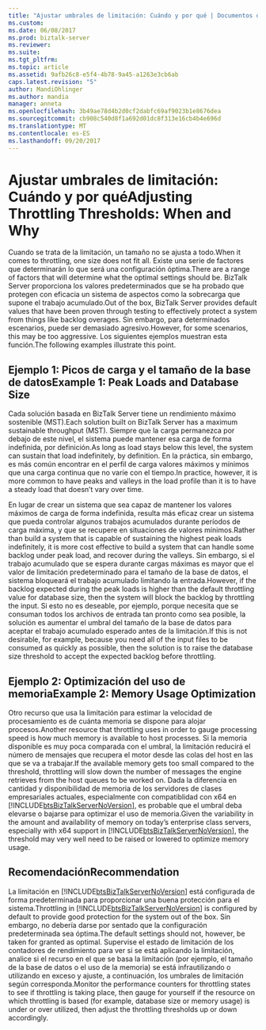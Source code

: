 ```yaml
---
title: "Ajustar umbrales de limitación: Cuándo y por qué | Documentos de Microsoft"
ms.custom: 
ms.date: 06/08/2017
ms.prod: biztalk-server
ms.reviewer: 
ms.suite: 
ms.tgt_pltfrm: 
ms.topic: article
ms.assetid: 9afb26c8-e5f4-4b78-9a45-a1263e3cb6ab
caps.latest.revision: "5"
author: MandiOhlinger
ms.author: mandia
manager: anneta
ms.openlocfilehash: 3b49ae78d4b2d0cf2dabfc69af9023b1e8676dea
ms.sourcegitcommit: cb908c540d8f1a692d01dc8f313e16cb4b4e696d
ms.translationtype: MT
ms.contentlocale: es-ES
ms.lasthandoff: 09/20/2017
---
```

# <a name="adjusting-throttling-thresholds-when-and-why"></a><span data-ttu-id="ada14-102">Ajustar umbrales de limitación: Cuándo y por qué</span><span class="sxs-lookup"><span data-stu-id="ada14-102">Adjusting Throttling Thresholds: When and Why</span></span>
<span data-ttu-id="ada14-103">Cuando se trata de la limitación, un tamaño no se ajusta a todo.</span><span class="sxs-lookup"><span data-stu-id="ada14-103">When it comes to throttling, one size does not fit all.</span></span> <span data-ttu-id="ada14-104">Existe una serie de factores que determinarán lo que será una configuración óptima.</span><span class="sxs-lookup"><span data-stu-id="ada14-104">There are a range of factors that will determine what the optimal settings should be.</span></span> <span data-ttu-id="ada14-105">BizTalk Server proporciona los valores predeterminados que se ha probado que protegen con eficacia un sistema de aspectos como la sobrecarga que supone el trabajo acumulado.</span><span class="sxs-lookup"><span data-stu-id="ada14-105">Out of the box, BizTalk Server provides default values that have been proven through testing to effectively protect a system from things like backlog overages.</span></span> <span data-ttu-id="ada14-106">Sin embargo, para determinados escenarios, puede ser demasiado agresivo.</span><span class="sxs-lookup"><span data-stu-id="ada14-106">However, for some scenarios, this may be too aggressive.</span></span> <span data-ttu-id="ada14-107">Los siguientes ejemplos muestran esta función.</span><span class="sxs-lookup"><span data-stu-id="ada14-107">The following examples illustrate this point.</span></span>  
  
## <a name="example-1-peak-loads-and-database-size"></a><span data-ttu-id="ada14-108">Ejemplo 1: Picos de carga y el tamaño de la base de datos</span><span class="sxs-lookup"><span data-stu-id="ada14-108">Example 1: Peak Loads and Database Size</span></span>  
 <span data-ttu-id="ada14-109">Cada solución basada en BizTalk Server tiene un rendimiento máximo sostenible (MST).</span><span class="sxs-lookup"><span data-stu-id="ada14-109">Each solution built on BizTalk Server has a maximum sustainable throughput (MST).</span></span> <span data-ttu-id="ada14-110">Siempre que la carga permanezca por debajo de este nivel, el sistema puede mantener esa carga de forma indefinida, por definición.</span><span class="sxs-lookup"><span data-stu-id="ada14-110">As long as load stays below this level, the system can sustain that load indefinitely, by definition.</span></span> <span data-ttu-id="ada14-111">En la práctica, sin embargo, es más común encontrar en el perfil de carga valores máximos y mínimos que una carga continua que no varíe con el tiempo.</span><span class="sxs-lookup"><span data-stu-id="ada14-111">In practice, however, it is more common to have peaks and valleys in the load profile than it is to have a steady load that doesn’t vary over time.</span></span>  
  
 <span data-ttu-id="ada14-112">En lugar de crear un sistema que sea capaz de mantener los valores máximos de carga de forma indefinida, resulta más eficaz crear un sistema que pueda controlar algunos trabajos acumulados durante períodos de carga máxima, y que se recupere en situaciones de valores mínimos.</span><span class="sxs-lookup"><span data-stu-id="ada14-112">Rather than build a system that is capable of sustaining the highest peak loads indefinitely, it is more cost effective to build a system that can handle some backlog under peak load, and recover during the valleys.</span></span> <span data-ttu-id="ada14-113">Sin embargo, si el trabajo acumulado que se espera durante cargas máximas es mayor que el valor de limitación predeterminado para el tamaño de la base de datos, el sistema bloqueará el trabajo acumulado limitando la entrada.</span><span class="sxs-lookup"><span data-stu-id="ada14-113">However, if the backlog expected during the peak loads is higher than the default throttling value for database size, then the system will block the backlog by throttling the input.</span></span> <span data-ttu-id="ada14-114">Si esto no es deseable, por ejemplo, porque necesita que se consuman todos los archivos de entrada tan pronto como sea posible, la solución es aumentar el umbral del tamaño de la base de datos para aceptar el trabajo acumulado esperado antes de la limitación.</span><span class="sxs-lookup"><span data-stu-id="ada14-114">If this is not desirable, for example, because you need all of the input files to be consumed as quickly as possible, then the solution is to raise the database size threshold to accept the expected backlog before throttling.</span></span>  
  
## <a name="example-2-memory-usage-optimization"></a><span data-ttu-id="ada14-115">Ejemplo 2: Optimización del uso de memoria</span><span class="sxs-lookup"><span data-stu-id="ada14-115">Example 2: Memory Usage Optimization</span></span>  
 <span data-ttu-id="ada14-116">Otro recurso que usa la limitación para estimar la velocidad de procesamiento es de cuánta memoria se dispone para alojar procesos.</span><span class="sxs-lookup"><span data-stu-id="ada14-116">Another resource that throttling uses in order to gauge processing speed is how much memory is available to host processes.</span></span> <span data-ttu-id="ada14-117">Si la memoria disponible es muy poca comparada con el umbral, la limitación reducirá el número de mensajes que recupera el motor desde las colas del host en las que se va a trabajar.</span><span class="sxs-lookup"><span data-stu-id="ada14-117">If the available memory gets too small compared to the threshold, throttling will slow down the number of messages the engine retrieves from the host queues to be worked on.</span></span> <span data-ttu-id="ada14-118">Dada la diferencia en cantidad y disponibilidad de memoria de los servidores de clases empresariales actuales, especialmente con compatiblidad con x64 en [!INCLUDE[btsBizTalkServerNoVersion](../includes/btsbiztalkservernoversion-md.md)], es probable que el umbral deba elevarse o bajarse para optimizar el uso de memoria.</span><span class="sxs-lookup"><span data-stu-id="ada14-118">Given the variability in the amount and availability of memory on today’s enterprise class servers, especially with x64 support in [!INCLUDE[btsBizTalkServerNoVersion](../includes/btsbiztalkservernoversion-md.md)], the threshold may very well need to be raised or lowered to optimize memory usage.</span></span>  
  
## <a name="recommendation"></a><span data-ttu-id="ada14-119">Recomendación</span><span class="sxs-lookup"><span data-stu-id="ada14-119">Recommendation</span></span>  
 <span data-ttu-id="ada14-120">La limitación en [!INCLUDE[btsBizTalkServerNoVersion](../includes/btsbiztalkservernoversion-md.md)] está configurada de forma predeterminada para proporcionar una buena protección para el sistema.</span><span class="sxs-lookup"><span data-stu-id="ada14-120">Throttling in [!INCLUDE[btsBizTalkServerNoVersion](../includes/btsbiztalkservernoversion-md.md)] is configured by default to provide good protection for the system out of the box.</span></span> <span data-ttu-id="ada14-121">Sin embargo, no debería darse por sentado que la configuración predeterminada sea óptima.</span><span class="sxs-lookup"><span data-stu-id="ada14-121">The default settings should not, however, be taken for granted as optimal.</span></span> <span data-ttu-id="ada14-122">Supervise el estado de limitación de los contadores de rendimiento para ver si se está aplicando la limitación, analice si el recurso en el que se basa la limitación (por ejemplo, el tamaño de la base de datos o el uso de la memoria) se está infrautilizando o utilizando en exceso y ajuste, a continuación, los umbrales de limitación según corresponda.</span><span class="sxs-lookup"><span data-stu-id="ada14-122">Monitor the performance counters for throttling states to see if throttling is taking place, then gauge for yourself if the resource on which throttling is based (for example, database size or memory usage) is under or over utilized, then adjust the throttling thresholds up or down accordingly.</span></span>